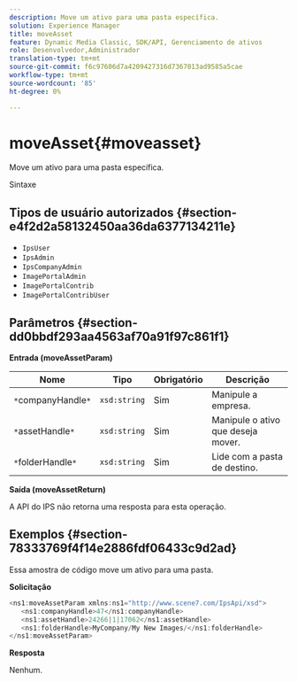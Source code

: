 ```yaml
---
description: Move um ativo para uma pasta específica.
solution: Experience Manager
title: moveAsset
feature: Dynamic Media Classic, SDK/API, Gerenciamento de ativos
role: Desenvolvedor,Administrador
translation-type: tm+mt
source-git-commit: f6c97606d7a4209427316d7367013ad9585a5cae
workflow-type: tm+mt
source-wordcount: '85'
ht-degree: 0%

---
```



# moveAsset{#moveasset}

Move um ativo para uma pasta específica.

Sintaxe

## Tipos de usuário autorizados {#section-e4f2d2a58132450aa36da6377134211e}

* `IpsUser`
* `IpsAdmin`
* `IpsCompanyAdmin`
* `ImagePortalAdmin`
* `ImagePortalContrib`
* `ImagePortalContribUser`

## Parâmetros {#section-dd0bbdf293aa4563af70a91f97c861f1}

**Entrada (moveAssetParam)**

| Nome | Tipo | Obrigatório | Descrição |
|---|---|---|---|
| `*`companyHandle`*` | `xsd:string` | Sim | Manipule a empresa. |
| `*`assetHandle`*` | `xsd:string` | Sim | Manipule o ativo que deseja mover. |
| `*`folderHandle`*` | `xsd:string` | Sim | Lide com a pasta de destino. |

**Saída (moveAssetReturn)**

A API do IPS não retorna uma resposta para esta operação.

## Exemplos {#section-78333769f4f14e2886fdf06433c9d2ad}

Essa amostra de código move um ativo para uma pasta.

**Solicitação**

```java
<ns1:moveAssetParam xmlns:ns1="http://www.scene7.com/IpsApi/xsd">
   <ns1:companyHandle>47</ns1:companyHandle>
   <ns1:assetHandle>24266|1|17062</ns1:assetHandle>
   <ns1:folderHandle>MyCompany/My New Images/</ns1:folderHandle>
</ns1:moveAssetParam>
```

**Resposta**

Nenhum.
